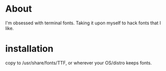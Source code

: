 # About

I'm obsessed with terminal fonts. Taking it upon myself to hack fonts that I like.

# installation

copy to /usr/share/fonts/TTF, or wherever your OS/distro keeps fonts.
